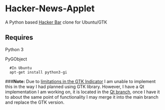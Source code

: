 Hacker-News-Applet
==================

A Python based [Hacker Bar][hacker-bar] clone for Ubuntu/GTK

Requires
-----

Python 3

PyGObject

      #In Ubuntu
      apt-get install python3-gi


[hacker-bar]: https://github.com/MohawkApps/Hacker-Bar
[hacker-news-api]: https://github.com/karan/HackerNewsAPI


###__Note:__ 
Due to [limitations in the GTK Indicator](http://askubuntu.com/questions/16431/putting-an-arbitrary-gtk-widget-into-an-appindicator-indicator) I am unable to implement this in the way I had planned using GTK library. However, I have a Qt implementation I am working on, it is located in the [Qt branch](https://github.com/digital-shokunin/Hacker-News-Applet/tree/qt), once I have it to about the same point of functionality I may merge it into the main branch and replace the GTK version.
